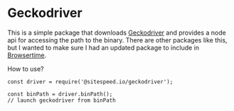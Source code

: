 # Geckodriver

This is a simple package that downloads [Geckodriver](https://github.com/mozilla/geckodriver) and 
provides a node api for accessing the path to the binary. There are other packages like this, but I wanted to make sure
I had an updated package to include in [Browsertime](http://www.browsertime.net).

How to use?
```node
const driver = require('@sitespeed.io/geckodriver');

const binPath = driver.binPath();
// launch geckodriver from binPath
```